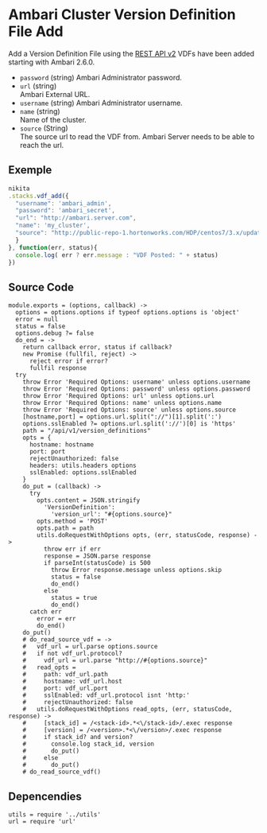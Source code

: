 
# Ambari Cluster Version Definition File Add

Add a Version Definition File using the [REST API v2](https://github.com/apache/ambari/blob/trunk/ambari-server/docs/api/v1)
VDFs have been added starting with Ambari 2.6.0.

* `password` (string)
  Ambari Administrator password.
* `url` (string)   
  Ambari External URL.
* `username` (string)
  Ambari Administrator username.
* `name` (string)   
  Name of the cluster.
* `source` (String)   
The source url to read the VDF from. Ambari Server needs to be able to reach the url.


## Exemple

```js
nikita
.stacks.vdf_add({
  "username": 'ambari_admin',
  "password": 'ambari_secret',
  "url": "http://ambari.server.com",
  "name": 'my_cluster',
  "source": "http://public-repo-1.hortonworks.com/HDP/centos7/3.x/updates/3.0.1.0/HDP-3.0.1.0-187.xml"
  }
}, function(err, status){
  console.log( err ? err.message : "VDF Posted: " + status)
})
```

## Source Code

    module.exports = (options, callback) ->
      options = options.options if typeof options.options is 'object'
      error = null
      status = false
      options.debug ?= false
      do_end = ->
        return callback error, status if callback?
        new Promise (fullfil, reject) ->
          reject error if error?
          fullfil response
      try
        throw Error 'Required Options: username' unless options.username
        throw Error 'Required Options: password' unless options.password
        throw Error 'Required Options: url' unless options.url
        throw Error 'Required Options: name' unless options.name
        throw Error 'Required Options: source' unless options.source
        [hostname,port] = options.url.split("://")[1].split(':')
        options.sslEnabled ?= options.url.split('://')[0] is 'https'
        path = "/api/v1/version_definitions"
        opts = {
          hostname: hostname
          port: port
          rejectUnauthorized: false
          headers: utils.headers options
          sslEnabled: options.sslEnabled
        }
        do_put = (callback) ->
          try
            opts.content = JSON.stringify
              'VersionDefinition':
                'version_url': "#{options.source}"
            opts.method = 'POST'
            opts.path = path
            utils.doRequestWithOptions opts, (err, statusCode, response) ->
              throw err if err
              response = JSON.parse response
              if parseInt(statusCode) is 500
                throw Error response.message unless options.skip
                status = false
                do_end()
              else
                status = true
                do_end()
          catch err
            error = err              
            do_end()
        do_put()
        # do_read_source_vdf = ->
        #   vdf_url = url.parse options.source
        #   if not vdf_url.protocol?
        #     vdf_url = url.parse "http://#{options.source}"
        #   read_opts =
        #     path: vdf_url.path
        #     hostname: vdf_url.host
        #     port: vdf_url.port
        #     sslEnabled: vdf_url.protocol isnt 'http:'
        #     rejectUnauthorized: false
        #   utils.doRequestWithOptions read_opts, (err, statusCode, response) ->
        #     [stack_id] = /<stack-id>.*<\/stack-id>/.exec response
        #     [version] = /<version>.*<\/version>/.exec response
        #     if stack_id? and version?
        #       console.log stack_id, version
        #       do_put()
        #     else
        #       do_put()
        # do_read_source_vdf()


## Depencendies

    utils = require '../utils'
    url = require 'url'